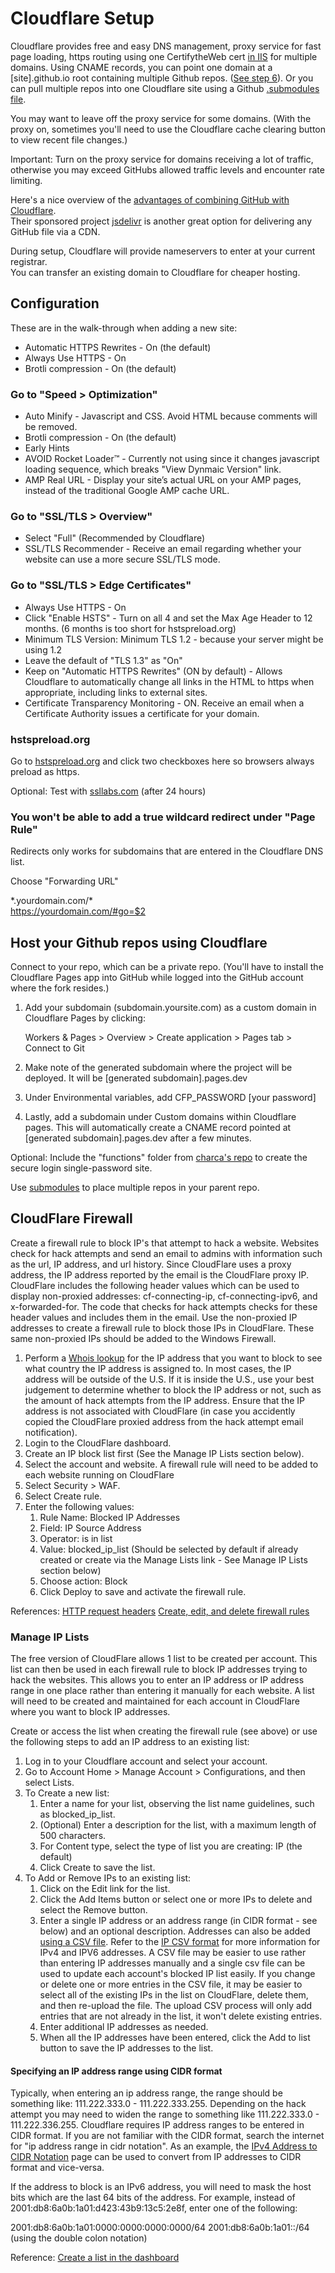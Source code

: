 # Cloudflare Setup

Cloudflare provides free and easy DNS management, proxy service for fast page loading, https routing using one CertifytheWeb cert [in IIS](https://model.earth/setup) for multiple domains.  Using CNAME records, you can point one domain at a [site].github.io root containing multiple Github repos. ([See step 6](../../start/steps/)). Or you can pull multiple repos into one Cloudflare site using a Github [.submodules file](../submodules/).

You may want to leave off the proxy service for some domains. (With the proxy on, sometimes you'll need to  use the Cloudflare cache clearing button to view recent file changes.)

Important: Turn on the proxy service for domains receiving a lot of traffic, otherwise you may exceed GitHubs allowed traffic levels and encounter rate limiting.  

Here's a nice overview of the [advantages of combining GitHub with Cloudflare](https://www.toptal.com/github/unlimited-scale-web-hosting-github-pages-cloudflare).<br>Their sponsored project [jsdelivr](https://gomakethings.com/how-to-turn-any-github-repo-into-a-cdn/) is another great option for delivering any GitHub file via a CDN.

During setup, Cloudflare will provide nameservers to enter at your current registrar.  
You can transfer an existing domain to Cloudflare for cheaper hosting.  

## Configuration

These are in the walk-through when adding a new site:

- Automatic HTTPS Rewrites - On (the default)
- Always Use HTTPS - On  
- Brotli compression - On (the default)  


### Go to "Speed > Optimization"  

- Auto Minify - Javascript and CSS. Avoid HTML because comments will be removed.  
- Brotli compression - On (the default)  
- Early Hints  
- AVOID Rocket Loader™ - Currently not using since it changes javascript loading sequence, which breaks "View Dynmaic Version" link.  <!--Improve the paint time for pages which include JavaScript.  -->
- AMP Real URL - Display your site’s actual URL on your AMP pages, instead of the traditional Google AMP cache URL.  



<!--
The following set-up steps originated from the three videos here: https://httpsiseasy.com
Video 2: Under the same tab
https://www.youtube.com/watch?time_continue=1&v=mVzdEl5G0iM
-->

### Go to "SSL/TLS > Overview"  

- Select "Full" (Recommended by Cloudflare)  
- SSL/TLS Recommender - Receive an email regarding whether your website can use a more secure SSL/TLS mode.  

### Go to "SSL/TLS > Edge Certificates"  

- Always Use HTTPS - On  
- Click "Enable HSTS" - Turn on all 4 and set the Max Age Header to 12 months. (6 months is too short for hstspreload.org)  
- Minimum TLS Version: Minimum TLS 1.2 - because your server might be using 1.2<!--(but use TLS 1.3)-->  
- Leave the default of "TLS 1.3" as "On"  
- Keep on "Automatic HTTPS Rewrites" (ON by default) - Allows Cloudflare to automatically change all links in the HTML to https when appropriate, including links to external sites.  
- Certificate Transparency Monitoring - ON. Receive an email when a Certificate Authority issues a certificate for your domain.  

### hstspreload.org

Go to [hstspreload.org](https://hstspreload.org) and click two checkboxes here so browsers always preload as https.  

Optional: Test with [ssllabs.com](https://www.ssllabs.com/ssltest/analyze.html?hideResults=on&latest) (after 24 hours)  

### You won't be able to add a true wildcard redirect under "Page Rule"

Redirects only works for subdomains that are entered in the Cloudflare DNS list.  

Choose "Forwarding URL"  

\*.yourdomain.com/\*  
https://yourdomain.com/#go=$2  


## Host your Github repos using Cloudflare

<!--
No longer seeing this route, double-check then delete thiL
Add a custom domain in cloudflare Pages by clicking "Create a project" at "Account Home > Pages"

Workers & Pages > Pages tab > Connect to Git
-->

Connect to your repo, which can be a private repo.
(You'll have to install the Cloudflare Pages app into GitHub while logged into the GitHub account where the fork resides.)

1. Add your subdomain (subdomain.yoursite.com) as a custom domain in Cloudflare Pages by clicking: 

    Workers & Pages > Overview > Create application > Pages tab > Connect to Git


2. Make note of the generated subdomain where the project will be deployed.  It will be [generated subdomain].pages.dev

3. Under Environmental variables, add CFP_PASSWORD [your password]

4. Lastly, add a subdomain under Custom domains within Cloudflare pages.
This will automatically create a CNAME record pointed at [generated subdomain].pages.dev after a few minutes.

Optional: Include the "functions" folder from [charca's repo](https://dev.to/charca/password-protection-for-cloudflare-pages-8ma) to create the secure login single-password site.

Use [submodules](../submodules) to place multiple repos in your parent repo.

## CloudFlare Firewall
Create a firewall rule to block IP's that attempt to hack a website. Websites check for hack attempts and send an email to admins with information such as the url, IP address, and url history. Since CloudFlare uses a proxy address, the IP address reported by the email is the CloudFlare proxy IP. CloudFlare includes the following header values which can be used to display non-proxied addresses: cf-connecting-ip, cf-connecting-ipv6, and x-forwarded-for. The code that checks for hack attempts checks for these header values and includes them in the email. Use the non-proxied IP addresses to create a firewall rule to block those IPs in CloudFlare. These same non-proxied IPs should be added to the Windows Firewall.

1. Perform a [Whois lookup](https://www.whois.com/whois/) for the IP address that you want to block to see what country the IP address is assigned to. In most cases, the IP address will be outside of the U.S. If it is inside the U.S., use your best judgement to determine whether to block the IP address or not, such as the amount of hack attempts from the IP address. Ensure that the IP address is not associated with CloudFlare (in case you accidently copied the CloudFlare proxied address from the hack attempt email notification). 
1. Login to the CloudFlare dashboard.
1. Create an IP block list first (See the Manage IP Lists section below).
1. Select the account and website. A firewall rule will need to be added to each website running on CloudFlare
1. Select Security > WAF.
1. Select Create rule.
1. Enter the following values:
    1. Rule Name: Blocked IP Addresses
    1. Field: IP Source Address
    1. Operator: is in list
    1. Value: blocked\_ip\_list (Should be selected by default if already created or create via the Manage Lists link - See Manage IP Lists section below)
    1. Choose action: Block
    1. Click Deploy to save and activate the firewall rule.

References:
[HTTP request headers](https://developers.cloudflare.com/fundamentals/get-started/reference/http-request-headers/#cf-connecting-ip)
[Create, edit, and delete firewall rules](https://developers.cloudflare.com/firewall/cf-dashboard/create-edit-delete-rules/)

### Manage IP Lists
The free version of CloudFlare allows 1 list to be created per account. This list can then be used in each firewall rule to block IP addresses trying to hack the websites. This allows you to enter an IP address or IP address range in one place rather than entering it manually for each website. A list will need to be created and maintained for each account in CloudFlare where you want to block IP addresses.

Create or access the list when creating the firewall rule (see above) or use the following steps to add an IP address to an existing list:
1. Log in to your Cloudflare account and select your account.
1. Go to Account Home > Manage Account > Configurations, and then select Lists.
1. To Create a new list:
    1. Enter a name for your list, observing the list name guidelines, such as blocked\_ip\_list.
    1. (Optional) Enter a description for the list, with a maximum length of 500 characters.
    1. For Content type, select the type of list you are creating: IP (the default)
    1. Click Create to save the list.
1. To Add or Remove IPs to an existing list:
    1. Click on the Edit link for the list.
    1. Click the Add Items button or select one or more IPs to delete and select the Remove button.
    1. Enter a single IP address or an address range (in CIDR format - see below) and an optional description. Addresses can also be added [using a CSV file](https://developers.cloudflare.com/fundamentals/global-configurations/lists/create-dashboard/#add-items-using-a-csv-file). Refer to the [IP CSV format](https://developers.cloudflare.com/fundamentals/global-configurations/lists/ip-lists/) for more information for IPv4 and IPV6 addresses. A CSV file may be easier to use rather than entering IP addresses manually and a single csv file can be used to update each account's blocked IP list easily. If you change or delete one or more entries in the CSV file, it may be easier to select all of the existing IPs in the list on CloudFlare, delete them, and then re-upload the file. The upload CSV process will only add entries that are not already in the list, it won't delete existing entries.
    1. Enter additional IP addresses as needed.
    1. When all the IP addresses have been entered, click the Add to list button to save the IP addresses to the list.

#### Specifying an IP address range using CIDR format
Typically, when entering an ip address range, the range should be something like: 111.222.333.0 - 111.222.333.255. Depending on the hack attempt you may need to widen the range to something like 111.222.333.0 - 111.222.336.255. Cloudflare requires IP address ranges to be entered in CIDR format. If you are not familiar with the CIDR format, search the internet for "ip address range in cidr notation". As an example, the [IPv4 Address to CIDR Notation](https://www.ipaddressguide.com/cidr) page can be used to convert from IP addresses to CIDR format and vice-versa.

If the address to block is an IPv6 address, you will need to mask the host bits which are the last 64 bits of the address. 
For example, instead of 2001:db8:6a0b:1a01:d423:43b9:13c5:2e8f, enter one of the following:

2001:db8:6a0b:1a01:0000:0000:0000:0000/64
2001:db8:6a0b:1a01::/64 (using the double colon notation)

Reference:
[Create a list in the dashboard](https://developers.cloudflare.com/fundamentals/global-configurations/lists/create-dashboard/)

<!--
## For Cloudflare Custom Purge

We use Cloudflare's free Content Delivery Network (CDN) to reduce traffic hitting GitHub.

After deploying, the following can be pasted into Cloudflare to do a custom purge.

https://model.earth/localsite/info/template-charts.html
https://model.earth/localsite/js/localsite.js
https://model.earth/localsite/js/map-embed.js
https://model.earth/localsite/js/map-filters.js
https://model.earth/localsite/js/naics.js
https://model.earth/localsite/js/navigation.js
https://model.earth/localsite/map/index.html
https://model.earth/localsite/css/search-filters.css
https://model.earth/localsite/css/map-display.css
https://model.earth/localsite/css/base.css
https://model.earth/localsite/css/map.css
https://model.earth/localsite/css/naics.css
https://model.earth/apps/
-->


